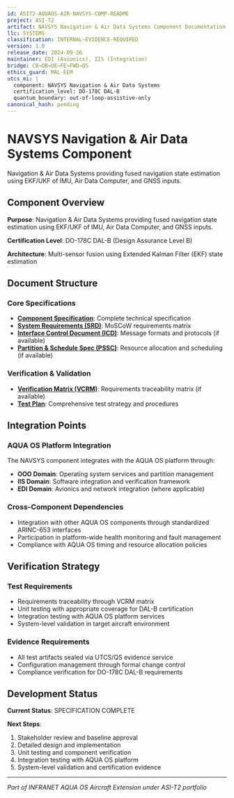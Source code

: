 ```yaml
---
id: ASIT2-AQUAOS-AIR-NAVSYS-COMP-README
project: ASI-T2
artifact: NAVSYS Navigation & Air Data Systems Component Documentation
llc: SYSTEMS
classification: INTERNAL–EVIDENCE-REQUIRED
version: 1.0
release_date: 2024-09-26
maintainer: EDI (Avionics), IIS (Integration)
bridge: CB→QB→UE→FE→FWD→QS
ethics_guard: MAL-EEM
utcs_mi: |
  component: NAVSYS Navigation & Air Data Systems
  certification_level: DO-178C DAL-B
  quantum_boundary: out-of-loop-assistive-only
canonical_hash: pending
---
```


# NAVSYS Navigation & Air Data Systems Component

Navigation & Air Data Systems providing fused navigation state estimation using EKF/UKF of IMU, Air Data Computer, and GNSS inputs.

## Component Overview

**Purpose**: Navigation & Air Data Systems providing fused navigation state estimation using EKF/UKF of IMU, Air Data Computer, and GNSS inputs.

**Certification Level**: DO-178C DAL-B (Design Assurance Level B)

**Architecture**: Multi-sensor fusion using Extended Kalman Filter (EKF) state estimation

## Document Structure

### Core Specifications
- **[Component Specification](./NAVSYS_Component_Spec.md)**: Complete technical specification
- **[System Requirements (SRD)](./NAVSYS_SRD.md)**: MoSCoW requirements matrix
- **[Interface Control Document (ICD)](./NAVSYS_ICD.yaml)**: Message formats and protocols (if available)
- **[Partition & Schedule Spec (PSSC)](./NAVSYS_PSSC.json)**: Resource allocation and scheduling (if available)

### Verification & Validation
- **[Verification Matrix (VCRM)](./NAVSYS_VCRM.csv)**: Requirements traceability matrix (if available)
- **[Test Plan](./NAVSYS_Test_Plan.md)**: Comprehensive test strategy and procedures

## Integration Points

### AQUA OS Platform Integration
The NAVSYS component integrates with the AQUA OS platform through:
- **OOO Domain**: Operating system services and partition management
- **IIS Domain**: Software integration and verification framework
- **EDI Domain**: Avionics and network integration (where applicable)

### Cross-Component Dependencies
- Integration with other AQUA OS components through standardized ARINC-653 interfaces
- Participation in platform-wide health monitoring and fault management
- Compliance with AQUA OS timing and resource allocation policies

## Verification Strategy

### Test Requirements
- Requirements traceability through VCRM matrix
- Unit testing with appropriate coverage for DAL-B certification
- Integration testing with AQUA OS platform services
- System-level validation in target aircraft environment

### Evidence Requirements
- All test artifacts sealed via UTCS/QS evidence service
- Configuration management through formal change control
- Compliance verification for DO-178C DAL-B requirements

## Development Status

**Current Status**: SPECIFICATION COMPLETE

**Next Steps**:
1. Stakeholder review and baseline approval
2. Detailed design and implementation  
3. Unit testing and component verification
4. Integration testing with AQUA OS platform
5. System-level validation and certification evidence

---

*Part of INFRANET AQUA OS Aircraft Extension under ASI-T2 portfolio*
